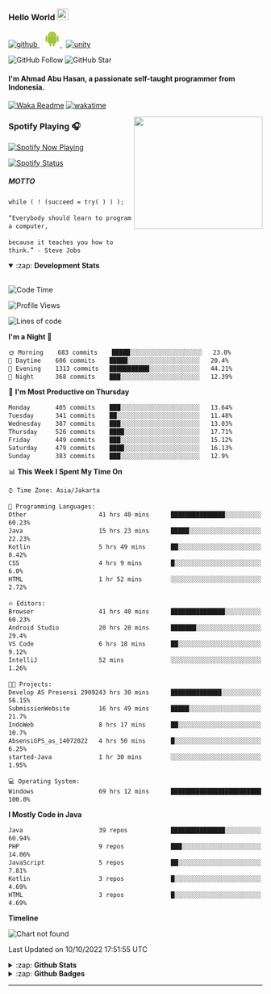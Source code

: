 ### Hello World <img src="https://github.com/eby8zevin/eby8zevin/blob/main/assets/Hi.gif"  width="23" height="23">

<p align="left">
  <a href="https://github.com/eby8zevin" target="_blank">
    <img src="https://github.com/eby8zevin/eby8zevin/blob/main/assets/GitHub.png" alt="github" width="33" height="33"/>
  </a>
  &nbsp;
  <a href="https://github.com/eby8zevin/QRBarcode" target="_blank">
    <img src="https://raw.githubusercontent.com/devicons/devicon/master/icons/android/android-plain.svg" alt="android" width="33" height="33"/>
  </a>
  &nbsp;
  <a href="https://github.com/eby8zevin/unity-ARMarker" target="_blank">
    <img src="https://raw.githubusercontent.com/devicons/devicon/master/icons/unity/unity-original.svg" alt="unity" width="33" height="33"/>
  </a>
</p>

![GitHub Follow](https://img.shields.io/github/followers/eby8zevin.svg?style=social&label=Follow)
![GitHub Star](https://img.shields.io/github/stars/eby8zevin?affiliations=OWNER%2CCOLLABORATOR&style=social&label=Star)

#### I'm Ahmad Abu Hasan, a passionate self-taught programmer from Indonesia.

[![Waka Readme](https://github.com/eby8zevin/eby8zevin/actions/workflows/anmol098.yml/badge.svg)](https://github.com/eby8zevin/eby8zevin/actions/workflows/anmol098.yml)
[![wakatime](https://wakatime.com/badge/user/bbcd646f-1daf-4865-a20e-46d4c803e6f8.svg)](https://wakatime.com/@bbcd646f-1daf-4865-a20e-46d4c803e6f8)

<img src="https://github.com/eby8zevin/eby8zevin/blob/main/assets/Octocat.png" width="255" height="222" align='right'>

### Spotify Playing 🎧

[<img src="https://spotify-now-playing-ahmadabuhasan.vercel.app/api/spotify-playing" alt="Spotify Now Playing" width="350" />](https://open.spotify.com/user/gr3y7pr12w9ol2dy2ccdb10e7)

[<img src="https://readme-spotify-status-ahmadabuhasan.vercel.app/api/run-spotify-status" alt="Spotify Status" width="350" />](https://open.spotify.com/user/gr3y7pr12w9ol2dy2ccdb10e7)

##### MOTTO

```
while ( ! (succeed = try( ) ) );

“Everybody should learn to program a computer,

because it teaches you how to think.” - Steve Jobs
```

<details open>
  <summary> :zap: <b>Development Stats</b> </summary>
<br/>

<!--START_SECTION:waka-->
![Code Time](http://img.shields.io/badge/Code%20Time-1%2C634%20hrs%2023%20mins-blue)

![Profile Views](http://img.shields.io/badge/Profile%20Views-46-blue)

![Lines of code](https://img.shields.io/badge/From%20Hello%20World%20I%27ve%20Written-232%20Thousand%20lines%20of%20code-blue)

**I'm a Night 🦉** 

```text
🌞 Morning    683 commits    █████░░░░░░░░░░░░░░░░░░░░   23.0% 
🌆 Daytime    606 commits    █████░░░░░░░░░░░░░░░░░░░░   20.4% 
🌃 Evening    1313 commits   ███████████░░░░░░░░░░░░░░   44.21% 
🌙 Night      368 commits    ███░░░░░░░░░░░░░░░░░░░░░░   12.39%

```
📅 **I'm Most Productive on Thursday** 

```text
Monday       405 commits    ███░░░░░░░░░░░░░░░░░░░░░░   13.64% 
Tuesday      341 commits    ██░░░░░░░░░░░░░░░░░░░░░░░   11.48% 
Wednesday    387 commits    ███░░░░░░░░░░░░░░░░░░░░░░   13.03% 
Thursday     526 commits    ████░░░░░░░░░░░░░░░░░░░░░   17.71% 
Friday       449 commits    ███░░░░░░░░░░░░░░░░░░░░░░   15.12% 
Saturday     479 commits    ████░░░░░░░░░░░░░░░░░░░░░   16.13% 
Sunday       383 commits    ███░░░░░░░░░░░░░░░░░░░░░░   12.9%

```


📊 **This Week I Spent My Time On** 

```text
⌚︎ Time Zone: Asia/Jakarta

💬 Programming Languages: 
Other                    41 hrs 40 mins      ███████████████░░░░░░░░░░   60.23% 
Java                     15 hrs 23 mins      █████░░░░░░░░░░░░░░░░░░░░   22.23% 
Kotlin                   5 hrs 49 mins       ██░░░░░░░░░░░░░░░░░░░░░░░   8.42% 
CSS                      4 hrs 9 mins        █░░░░░░░░░░░░░░░░░░░░░░░░   6.0% 
HTML                     1 hr 52 mins        ░░░░░░░░░░░░░░░░░░░░░░░░░   2.72%

🔥 Editors: 
Browser                  41 hrs 40 mins      ███████████████░░░░░░░░░░   60.23% 
Android Studio           20 hrs 20 mins      ███████░░░░░░░░░░░░░░░░░░   29.4% 
VS Code                  6 hrs 18 mins       ██░░░░░░░░░░░░░░░░░░░░░░░   9.12% 
IntelliJ                 52 mins             ░░░░░░░░░░░░░░░░░░░░░░░░░   1.26%

🐱‍💻 Projects: 
Develop AS Presensi 2909243 hrs 30 mins      ██████████████░░░░░░░░░░░   56.15% 
SubmissionWebsite        16 hrs 49 mins      █████░░░░░░░░░░░░░░░░░░░░   21.7% 
IndoWeb                  8 hrs 17 mins       ██░░░░░░░░░░░░░░░░░░░░░░░   10.7% 
AbsensiGPS_as_14072022   4 hrs 50 mins       █░░░░░░░░░░░░░░░░░░░░░░░░   6.25% 
started-Java             1 hr 30 mins        ░░░░░░░░░░░░░░░░░░░░░░░░░   1.95%

💻 Operating System: 
Windows                  69 hrs 12 mins      █████████████████████████   100.0%

```

**I Mostly Code in Java** 

```text
Java                     39 repos            ███████████████░░░░░░░░░░   60.94% 
PHP                      9 repos             ███░░░░░░░░░░░░░░░░░░░░░░   14.06% 
JavaScript               5 repos             ██░░░░░░░░░░░░░░░░░░░░░░░   7.81% 
Kotlin                   3 repos             █░░░░░░░░░░░░░░░░░░░░░░░░   4.69% 
HTML                     3 repos             █░░░░░░░░░░░░░░░░░░░░░░░░   4.69%

```


**Timeline**

![Chart not found](https://raw.githubusercontent.com/eby8zevin/eby8zevin/main/charts/bar_graph.png) 


 Last Updated on 10/10/2022 17:51:55 UTC
<!--END_SECTION:waka-->

</details>

<details>
  <summary> :zap: <b>Github Stats</b> </summary>
<p align="center">:heart:</p>
<p align="center"><a href="https://github.com/eby8zevin">
  <img src="https://github-readme-stats.vercel.app/api?username=eby8zevin&show_icons=true&theme=dark&line_height=20">
  <img src="https://github-readme-stats.vercel.app/api/top-langs/?username=eby8zevin&layout=compact&theme=dark">
</a></p>
<p align="center">
  <a href="https://github.com/eby8zevin">
    <img src="https://github-readme-streak-stats.herokuapp.com/?user=eby8zevin&theme=dark"/>
  </a>
</p>
</details>

<details>
  <summary> :zap: <b>Github Badges</b> </summary>
  <br>
  <a href='https://archiveprogram.github.com/'><img src='https://raw.githubusercontent.com/acervenky/animated-github-badges/master/assets/acbadge.gif' width='40' height='40'></a> 
  <a href='https://docs.github.com/en/developers'><img src='https://raw.githubusercontent.com/acervenky/animated-github-badges/master/assets/devbadge.gif' width='40' height='40'></a> 
  <a href='https://github.com/pricing'><img src='https://raw.githubusercontent.com/acervenky/animated-github-badges/master/assets/pro.gif' width='40' height='40'></a> 
  <a href='https://stars.github.com/'><img src='https://raw.githubusercontent.com/acervenky/animated-github-badges/master/assets/starbadge.gif' width='35' height='35'></a> 
  <a href='https://docs.github.com/en/github/supporting-the-open-source-community-with-github-sponsors'><img src='https://raw.githubusercontent.com/acervenky/animated-github-badges/master/assets/sponsorbadge.gif' width='35' height='35'></a>
</details>

---
